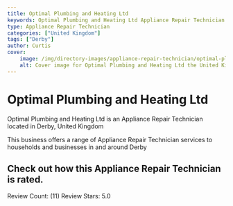 ```yaml
---
title: Optimal Plumbing and Heating Ltd
keywords: Optimal Plumbing and Heating Ltd Appliance Repair Technician Derby United Kingdom 
type: Appliance Repair Technician 
categories: ["United Kingdom"]
tags: ["Derby"]
author: Curtis
cover:
    image: /img/directory-images/appliance-repair-technician/optimal-plumbing-and-heating-ltd.webp
    alt: Cover image for Optimal Plumbing and Heating Ltd the United Kingdom based Appliance Repair Technician servicing Derby 
---
```


# Optimal Plumbing and Heating Ltd
Optimal Plumbing and Heating Ltd is an Appliance Repair Technician located in Derby, United Kingdom

This business offers a range of Appliance Repair Technician services to households and businesses in and around Derby

## Check out how this Appliance Repair Technician is rated.
Review Count: (11)
Review Stars: 5.0

